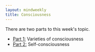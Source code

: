 ```yaml
---
layout: mindweekly
title: Consciousness
---
```


There are two parts to this week's topic. 

+ [Part 1:](fullindex) Varieties of consciousness
+ [Part 2:](/self/selfconsciousness) Self-consciousness

